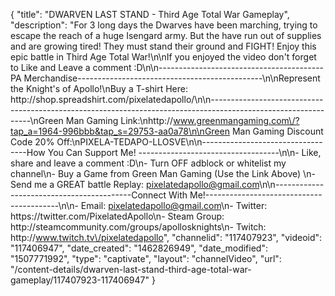 {
    "title": "DWARVEN LAST STAND - Third Age Total War Gameplay",
    "description": "For 3 long days the Dwarves have been marching, trying to escape the reach of a huge Isengard army.  But the have run out of supplies and are growing tired!  They must stand their ground and FIGHT!  Enjoy this epic battle in Third Age Total War!\n\nIf you enjoyed the video don't forget to Like and Leave a comment :D\n\n-----------------------------------------PA Merchandise----------------------------------------------\n\nRepresent the Knight's of Apollo!\nBuy a T-shirt Here: http:\/\/shop.spreadshirt.com\/pixelatedapollo\/\n\n---------------------------------------------------------------------------------------------------------------\nGreen Man Gaming Link:\nhttp:\/\/www.greenmangaming.com\/?tap_a=1964-996bbb&tap_s=29753-aa0a78\n\nGreen Man Gaming Discount Code 20% Off:\nPIXELA-TEDAPO-LLOSVE\n\n----------------------------------How You Can Support Me! -----------------------------------\n\n- Like, share and leave a comment :D\n- Turn OFF adblock or whitelist my channel\n- Buy a Game from Green Man Gaming (Use the Link Above) \n- Send me a GREAT battle Replay: pixelatedapollo@gmail.com\n\n------------------------------------------Connect With Me!-----------------------------------------\n\n- Email: pixelatedapollo@gmail.com\n- Twitter: https:\/\/twitter.com\/PixelatedApollo\n- Steam Group:  http:\/\/steamcommunity.com\/groups\/apollosknights\n- Twitch: http:\/\/www.twitch.tv\/pixelatedapollo",
    "channelid": "117407923",
    "videoid": "117406947",
    "date_created": "1462826949",
    "date_modified": "1507771992",
    "type": "captivate",
    "layout": "channelVideo",
    "url": "\/content-details\/dwarven-last-stand-third-age-total-war-gameplay\/117407923-117406947"
}